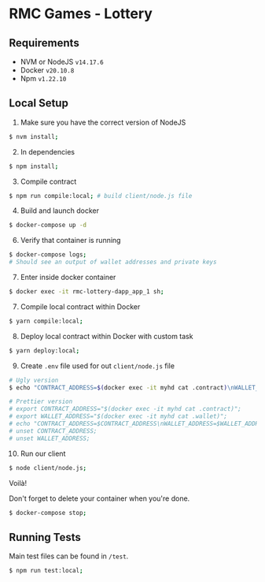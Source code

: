 # RMC Games - Lottery

## Requirements

- NVM or NodeJS `v14.17.6`
- Docker `v20.10.8`
- Npm `v1.22.10`

## Local Setup

1. Make sure you have the correct version of NodeJS

```bash
$ nvm install;
```

2. In dependencies

```bash
$ npm install;
```

3. Compile contract

```bash
$ npm run compile:local; # build client/node.js file
```

4. Build and launch docker

```bash
$ docker-compose up -d
```

6. Verify that container is running

```bash
$ docker-compose logs;
# Should see an output of wallet addresses and private keys
```

7. Enter inside docker container

```bash
$ docker exec -it rmc-lottery-dapp_app_1 sh;
```

7. Compile local contract within Docker

```bash
$ yarn compile:local;
```

8. Deploy local contract within Docker with custom task

```bash
$ yarn deploy:local;
```

9. Create `.env` file used for out `client/node.js` file

```bash
# Ugly version
$ echo "CONTRACT_ADDRESS=$(docker exec -it myhd cat .contract)\nWALLET_ADDRESS=$(docker exec -it myhd cat .wallet;)" > .env;

# Prettier version
# export CONTRACT_ADDRESS="$(docker exec -it myhd cat .contract)";
# export WALLET_ADDRESS="$(docker exec -it myhd cat .wallet)";
# echo "CONTRACT_ADDRESS=$CONTRACT_ADDRESS\nWALLET_ADDRESS=$WALLET_ADDRESS" > .env;
# unset CONTRACT_ADDRESS;
# unset WALLET_ADDRESS;
```

10. Run our client

```bash
$ node client/node.js;
```

Voilà!

Don't forget to delete your container when you're done.

```bash
$ docker-compose stop;
```

## Running Tests

Main test files can be found in `/test`.

```bash
$ npm run test:local;
```
